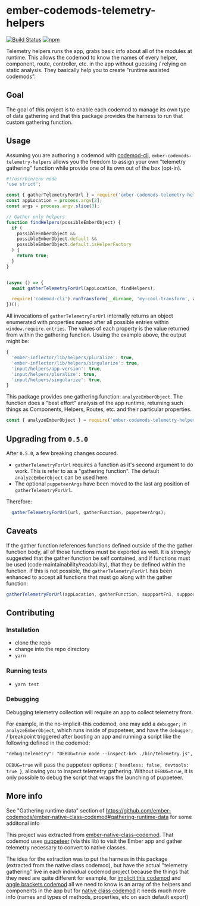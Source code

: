 # ember-codemods-telemetry-helpers

[![Build Status](https://travis-ci.com/ember-codemods/ember-codemods-telemetry-helpers.svg?branch=master)](https://travis-ci.com/ember-codemods/ember-codemods-telemetry-helpers) [![npm](https://img.shields.io/npm/v/ember-codemods-telemetry-helpers.svg?label=npm)](https://www.npmjs.com/package/ember-codemods-temetry-helpers)


Telemetry helpers runs the app, grabs basic info about all of the modules at runtime.
This allows the codemod to know the names of every helper, component, route, controller, etc. in the app without guessing / relying on static analysis.
They basically help you to create "runtime assisted codemods".

## Goal
The goal of this project is to enable each codemod to manage its own type of data gathering
and that this package provides the harness to run that custom gathering function.

## Usage

Assuming you are authoring a codemod with [codemod-cli](https://github.com/rwjblue/codemod-cli), `ember-codemods-telemetry-helpers` allows you the freedom to assign your own "telemetry gathering" function while provide one of its own out of the box (opt-in).

```javascript
#!/usr/bin/env node
'use strict';

const { gatherTelemetryForUrl } = require('ember-codemods-telemetry-helpers');
const appLocation = process.argv[2];
const args = process.argv.slice(3);

// Gather only helpers
function findHelpers(possibleEmberObject) {
  if (
    possibleEmberObject &&
    possibleEmberObject.default &&
    possibleEmberObject.default.isHelperFactory
  ) {
    return true;
  }
}


(async () => {
  await gatherTelemetryForUrl(appLocation, findHelpers);

  require('codemod-cli').runTransform(__dirname, 'my-cool-transform', args, 'hbs');
})();
```

All invocations of `gatherTelemetryForUrl` internally returns an object enumerated with properties named after all possible entries within `window.require.entries`.  The values of each property is the value returned from within the gathering function.  Usuing the example above, the output might be:

```javascript
{
  'ember-inflector/lib/helpers/pluralize': true,
  'ember-inflector/lib/helpers/singularize': true,
  'input/helpers/app-version': true,
  'input/helpers/pluralize': true,
  'input/helpers/singularize': true,
}
```
This package provides one gathering function: `analyzeEmberObject`.  The function does a "best effort" analysis of the app runtime, returning such things as Components, Helpers, Routes, etc. and their particular properties.

```javascript
const { analyzeEmberObject } = require('ember-codemods-telemetry-helpers');
```

## Upgrading from `0.5.0`

After `0.5.0`,  a few breaking changes occured.

  * `gatherTelemetryForUrl` requires a function as it's second argument to do work.  This is refer to as a "gathering function". The default `analyzeEmberObject` can be used here.
  * The optional `puppeteerArgs` have been moved to the last arg position of `gatherTelemetryForUrl`.

  Therefore:
  ```javascript
    gatherTelemetryForUrl(url, gatherFunction, puppeteerArgs);
  ```

## Caveats
If the gather function references functions defined outside of the the gather function body, all of those functions must be exported as well.  It is strongly suggested that the gather function be self contained, and if functions must be used (code maintainability/readability), that they be defined within the function.  If this is not possible, the `gatherTelemetryForUrl` has been enhanced to accept all functions that must go along with the gather function:

```javascript
gatherTelemetryForUrl(appLocation, gatherFunction, suppportFn1, suppportFn2, ..., puppeteerArgs);
```

## Contributing

### Installation

* clone the repo
* change into the repo directory
* `yarn`

### Running tests

* `yarn test`

### Debugging

Debugging telemetry collection will require an app to collect telemetry from.

For example, in the no-implicit-this codemod, one may add a `debugger;` in `analyzeEmberObject`, which runs inside of puppeteer, and have the `debugger;` / breakpoint triggered after booting an app and running a script like the following defined in the codemod:

```
"debug:telemetry": "DEBUG=true node --inspect-brk ./bin/telemetry.js",
```

`DEBUG=true` will pass the puppeteer options: `{ headless; false, devtools: true }`, allowing you to inspect telemetry gathering. Without `DEBUG=true`, it is only possible to debug the script that wraps the launching of puppeteer.

## More info

See "Gathering runtime data" section of
https://github.com/ember-codemods/ember-native-class-codemod#gathering-runtime-data for some additonal info


This project was extracted from [ember-native-class-codemod](https://github.com/ember-codemods/ember-native-class-codemod).
That codemod uses [puppeteer](https://github.com/GoogleChrome/puppeteer) (via this lib) to visit the Ember app and gather telemetry necessary to convert to native classes.

The idea for the extraction was to put the harness in this package
(extracted from the native class codemod), but have the actual "telemetry gathering"
live in each individual codemod project because the things that they need are quite different
for example, for [implicit this codemod](https://github.com/ember-codemods/ember-no-implicit-this-codemod) and
[angle brackets codemod](https://github.com/ember-codemods/ember-angle-brackets-codemod) all we need to know is an array of the helpers and components in the app
but for [native class codemod](https://github.com/ember-codemods/ember-native-class-codemod) it needs much more info (names and types of methods, properties, etc on each default export)

